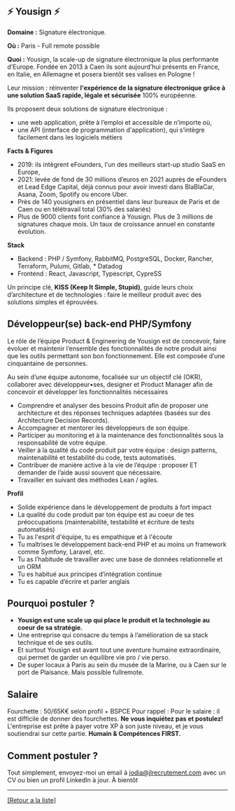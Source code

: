 ## ⚡ Yousign ⚡

**Domaine :**  Signature électronique.

**Où :** Paris - Full remote possible 

**Quoi :** Yousign, la scale-up de signature électronique la plus performante d’Europe. Fondée en 2013 à Caen ils sont aujourd’hui présents en France, en Italie, en Allemagne et posera bientôt ses valises en Pologne !

Leur mission : réinventer **l'expérience de la signature électronique grâce à une solution SaaS rapide, légale et sécurisée** 100% européenne.

Ils proposent deux solutions de signature électronique :
- une web application, prête à l’emploi et accessible de n’importe où,
- une API (interface de programmation d'application), qui s’intègre facilement dans les logiciels métiers


**Facts & Figures**

* 2019: ils intègrent eFounders, l'un des meilleurs start-up studio SaaS en Europe,
* 2021: levée de fond de 30 millions d’euros en 2021 auprès de eFounders et Lead Edge Capital, déjà connus pour avoir investi dans BlaBlaCar, Asana, Zoom, Spotify ou encore Uber.
* Près de 140 yousigners en présentiel dans leur bureaux de Paris et de Caen ou en télétravail total (30% des salariés)
*  Plus de 9000 clients font confiance à Yousign.
Plus de 3 millions de signatures chaque mois. 
Un taux de croissance annuel en constante évolution. 


**Stack**

* Backend : PHP / Symfony, RabbitMQ, PostgreSQL, Docker, Rancher, Terraform, Pulumi, Gitlab, * Datadog
* Frontend : React, Javascript, Typescript, CypreSS

Un principe clé, **KISS (Keep It Simple, Stupid)**, guide leurs choix d’architecture et de technologies : faire le meilleur produit avec des solutions simples et éprouvées.


## Développeur(se) back-end PHP/Symfony

Le rôle de l’équipe Product & Engineering de Yousign est de concevoir, faire évoluer et maintenir l’ensemble des fonctionnalités de notre produit ainsi que les outils permettant son bon fonctionnement. Elle est composée d’une cinquantaine de personnes. 

Au sein d’une équipe autonome, focalisée sur un objectif clé (OKR), collaborer avec développeur•ses, designer et Product Manager afin de concevoir et développer les fonctionnalités nécessaires

* Comprendre et analyser des besoins Produit afin de proposer une architecture et des réponses techniques adaptées (basées sur des Architecture Decision Records).
* Accompagner et mentorer les développeurs de son équipe.
* Participer au monitoring et à la maintenance des fonctionnalités sous la responsabilité de votre équipe.
* Veiller à la qualité du code produit par votre équipe : design patterns, maintenabilité et testabilité du code, tests automatisés.
* Contribuer de manière active à la vie de l’équipe : proposer ET demander de l’aide aussi souvent que nécessaire.
* Travailler en suivant des méthodes Lean / agiles.

**Profil**

* Solide expérience dans le développement de produits à fort impact
* La qualité du code produit par ton équipe est au coeur de tes préoccupations (maintenabilité, testabilité et écriture de tests automatisés)
* Tu as l'esprit d'équipe, tu es empathique et à l'écoute
* Tu maîtrises le développement back-end PHP et au moins un framework comme Symfony, Laravel, etc.
* Tu as l’habitude de travailler avec une base de données relationnelle et un ORM
* Tu es habitué aux principes d’intégration continue
* Tu es capable d’écrire et parler anglais


## Pourquoi postuler ?

* **Yousign est une scale up qui place le produit et la technologie au coeur de sa stratégie.**
* Une entreprise qui consacre du temps à l’amélioration de sa stack technique et de ses outils. 
* Et surtout Yousign est avant tout une aventure humaine extraordinaire, qui permet de garder un équilibre vie pro / vie perso. 
* De super locaux à Paris au sein du musée de la Marine, ou à Caen sur le port de Plaisance. Mais possible fullremote.

## Salaire 

Fourchette : 50/65K€ selon profil + BSPCE 
Pour rappel :  Pour le salaire : il est difficile de donner des fourchettes. **Ne vous inquiétez pas et postulez!** L'entreprise est prête à payer votre XP à son juste niveau, et je vous soutiendrai sur cette partie. **Humain & Compétences FIRST.**



## Comment postuler ?

Tout simplement, envoyez-moi un email à jodia@jlrecrutement.com avec un CV ou bien un profil LinkedIn à jour. À bientôt 


----
<a href="https://github.com/jlondiche/job-board-php/blob/master/README.md">[Retour a la liste]</a>

